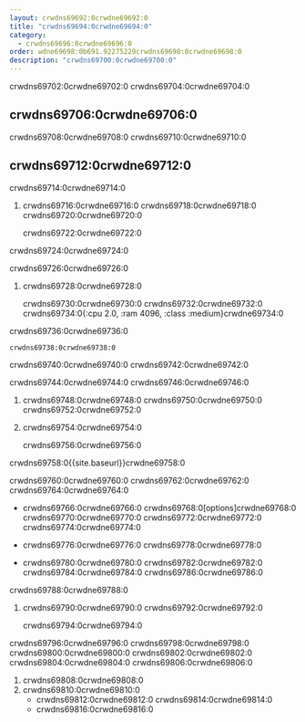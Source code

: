 ```yaml
---
layout: crwdns69692:0crwdne69692:0
title: "crwdns69694:0crwdne69694:0"
category:
  - crwdns69696:0crwdne69696:0
order: wdne69698:0b691.92275229crwdns69698:0crwdne69698:0
description: "crwdns69700:0crwdne69700:0"
---
```

crwdns69702:0crwdne69702:0 crwdns69704:0crwdne69704:0

## crwdns69706:0crwdne69706:0

crwdns69708:0crwdne69708:0 crwdns69710:0crwdne69710:0

## crwdns69712:0crwdne69712:0

crwdns69714:0crwdne69714:0

1. crwdns69716:0crwdne69716:0 crwdns69718:0crwdne69718:0 crwdns69720:0crwdne69720:0

    crwdns69722:0crwdne69722:0
    

crwdns69724:0crwdne69724:0

crwdns69726:0crwdne69726:0

1. crwdns69728:0crwdne69728:0

    crwdns69730:0crwdne69730:0
    crwdns69732:0crwdne69732:0
    crwdns69734:0{:cpu 2.0, :ram 4096, :class :medium}crwdne69734:0
    

crwdns69736:0crwdne69736:0

    crwdns69738:0crwdne69738:0
    

crwdns69740:0crwdne69740:0 crwdns69742:0crwdne69742:0

crwdns69744:0crwdne69744:0 crwdns69746:0crwdne69746:0

1. crwdns69748:0crwdne69748:0 crwdns69750:0crwdne69750:0 crwdns69752:0crwdne69752:0

2. crwdns69754:0crwdne69754:0

    crwdns69756:0crwdne69756:0
    

crwdns69758:0{{site.baseurl}}crwdne69758:0

crwdns69760:0crwdne69760:0 crwdns69762:0crwdne69762:0 crwdns69764:0crwdne69764:0

- crwdns69766:0crwdne69766:0 crwdns69768:0[options]crwdne69768:0 crwdns69770:0crwdne69770:0 crwdns69772:0crwdne69772:0 crwdns69774:0crwdne69774:0

- crwdns69776:0crwdne69776:0 crwdns69778:0crwdne69778:0

- crwdns69780:0crwdne69780:0 crwdns69782:0crwdne69782:0 crwdns69784:0crwdne69784:0 crwdns69786:0crwdne69786:0

crwdns69788:0crwdne69788:0

1. crwdns69790:0crwdne69790:0 crwdns69792:0crwdne69792:0

    crwdns69794:0crwdne69794:0
    

crwdns69796:0crwdne69796:0 crwdns69798:0crwdne69798:0 crwdns69800:0crwdne69800:0 crwdns69802:0crwdne69802:0 crwdns69804:0crwdne69804:0 crwdns69806:0crwdne69806:0

1. crwdns69808:0crwdne69808:0
2. crwdns69810:0crwdne69810:0 
    - crwdns69812:0crwdne69812:0 crwdns69814:0crwdne69814:0
    - crwdns69816:0crwdne69816:0